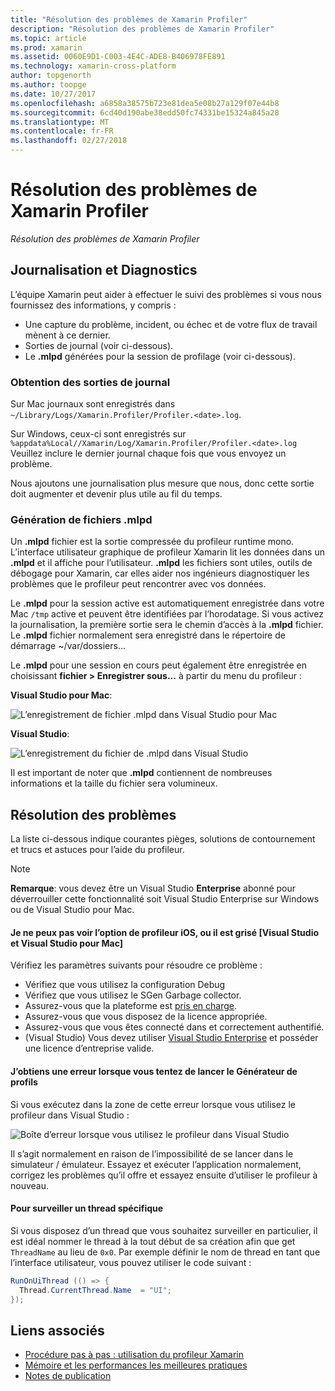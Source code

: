 ```yaml
---
title: "Résolution des problèmes de Xamarin Profiler"
description: "Résolution des problèmes de Xamarin Profiler"
ms.topic: article
ms.prod: xamarin
ms.assetid: 0060E9D1-C003-4E4C-ADE8-B406978FE891
ms.technology: xamarin-cross-platform
author: topgenorth
ms.author: toopge
ms.date: 10/27/2017
ms.openlocfilehash: a6858a38575b723e81dea5e08b27a129f07e44b8
ms.sourcegitcommit: 6cd40d190abe38edd50fc74331be15324a845a28
ms.translationtype: MT
ms.contentlocale: fr-FR
ms.lasthandoff: 02/27/2018
---
```

# <a name="xamarin-profiler-troubleshooting"></a>Résolution des problèmes de Xamarin Profiler

_Résolution des problèmes de Xamarin Profiler_

## <a name="logging-and-diagnostics"></a>Journalisation et Diagnostics

L’équipe Xamarin peut aider à effectuer le suivi des problèmes si vous nous fournissez des informations, y compris :

- Une capture du problème, incident, ou échec et de votre flux de travail mènent à ce dernier.
- Sorties de journal (voir ci-dessous).
- Le **.mlpd** générées pour la session de profilage (voir ci-dessous).

### <a name="getting-log-outputs"></a>Obtention des sorties de journal
Sur Mac journaux sont enregistrés dans `~/Library/Logs/Xamarin.Profiler/Profiler.<date>.log`.

Sur Windows, ceux-ci sont enregistrés sur `%appdata%Local//Xamarin/Log/Xamarin.Profiler/Profiler.<date>.log` Veuillez inclure le dernier journal chaque fois que vous envoyez un problème.

Nous ajoutons une journalisation plus mesure que nous, donc cette sortie doit augmenter et devenir plus utile au fil du temps.

<a name="gen_mlpd" />

### <a name="generating-mlpd-files"></a>Génération de fichiers .mlpd

Un **.mlpd** fichier est la sortie compressée du profileur runtime mono. L’interface utilisateur graphique de profileur Xamarin lit les données dans un **.mlpd** et il affiche pour l’utilisateur. **.mlpd** les fichiers sont utiles, outils de débogage pour Xamarin, car elles aider nos ingénieurs diagnostiquer les problèmes que le profileur peut rencontrer avec vos données.

Le **.mlpd** pour la session active est automatiquement enregistrée dans votre Mac `/tmp` active et peuvent être identifiées par l’horodatage. Si vous activez la journalisation, la première sortie sera le chemin d’accès à la **.mlpd** fichier. Le **.mlpd** fichier normalement sera enregistré dans le répertoire de démarrage ~/var/dossiers...

Le **.mlpd** pour une session en cours peut également être enregistrée en choisissant **fichier > Enregistrer sous...** à partir du menu du profileur :

**Visual Studio pour Mac**:

![](troubleshooting-images/image17.png "L’enregistrement de fichier .mlpd dans Visual Studio pour Mac")

**Visual Studio**:

![](troubleshooting-images/image17-vs.png "L’enregistrement du fichier de .mlpd dans Visual Studio")


Il est important de noter que **.mlpd** contiennent de nombreuses informations et la taille du fichier sera volumineux.

## <a name="troubleshooting"></a>Résolution des problèmes

La liste ci-dessous indique courantes pièges, solutions de contournement et trucs et astuces pour l’aide du profileur.

> [!NOTE]
> **Remarque**: vous devez être un Visual Studio **Enterprise** abonné pour déverrouiller cette fonctionnalité soit Visual Studio Enterprise sur Windows ou de Visual Studio pour Mac.

#### <a name="i-cant-see-the-ios-profiler-option-or-it-is-greyed-out-visual-studio-and-visual-studio-for-mac"></a>Je ne peux pas voir l’option de profileur iOS, ou il est grisé [Visual Studio et Visual Studio pour Mac]

Vérifiez les paramètres suivants pour résoudre ce problème :

- Vérifiez que vous utilisez la configuration Debug
- Vérifiez que vous utilisez le SGen Garbage collector.
- Assurez-vous que la plateforme est [pris en charge](~/tools/profiler/index.md#Profiler_Support).
- Assurez-vous que vous disposez de la licence appropriée.
- Assurez-vous que vous êtes connecté dans et correctement authentifié.
- (Visual Studio) Vous devez utiliser [Visual Studio Enterprise](https://www.visualstudio.com/vs/enterprise/) et posséder une licence d’entreprise valide.


#### <a name="i-get-an-error-when-i-try-to-launch-the-profiler"></a>J’obtiens une erreur lorsque vous tentez de lancer le Générateur de profils

Si vous exécutez dans la zone de cette erreur lorsque vous utilisez le profileur dans Visual Studio :

![](troubleshooting-images/error.png "Boîte d’erreur lorsque vous utilisez le profileur dans Visual Studio")

Il s’agit normalement en raison de l’impossibilité de se lancer dans le simulateur / émulateur. Essayez et exécuter l’application normalement, corrigez les problèmes qu’il offre et essayez ensuite d’utiliser le profileur à nouveau.

#### <a name="to-watch-a-specific-thread"></a>Pour surveiller un thread spécifique

Si vous disposez d’un thread que vous souhaitez surveiller en particulier, il est idéal nommer le thread à la tout début de sa création afin que get `ThreadName` au lieu de `0x0`. Par exemple définir le nom de thread en tant que l’interface utilisateur, vous pouvez utiliser le code suivant :


```csharp
RunOnUiThread (() => {
  Thread.CurrentThread.Name  = "UI";
});
```



## <a name="related-links"></a>Liens associés

- [Procédure pas à pas : utilisation du profileur Xamarin](~/tools/profiler/index.md)
- [Mémoire et les performances les meilleures pratiques](~/cross-platform/deploy-test/memory-perf-best-practices.md)
- [Notes de publication](https://developer.xamarin.com/releases/profiler/preview/)
